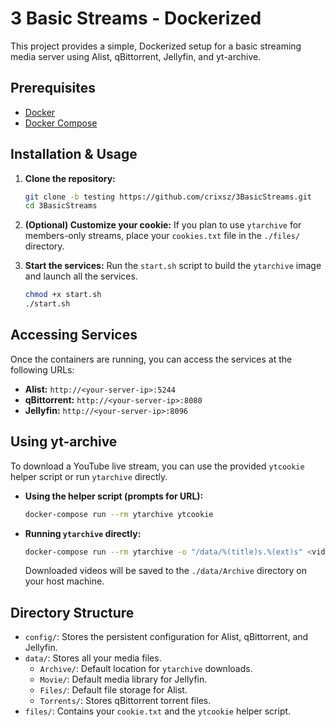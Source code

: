# 3 Basic Streams - Dockerized

This project provides a simple, Dockerized setup for a basic streaming media server using Alist, qBittorrent, Jellyfin, and yt-archive.

## Prerequisites

-   [Docker](https://docs.docker.com/get-docker/)
-   [Docker Compose](https://docs.docker.com/compose/install/)

## Installation & Usage

1.  **Clone the repository:**
    ```bash
    git clone -b testing https://github.com/crixsz/3BasicStreams.git
    cd 3BasicStreams
    ```

2.  **(Optional) Customize your cookie:**
    If you plan to use `ytarchive` for members-only streams, place your `cookies.txt` file in the `./files/` directory.

3.  **Start the services:**
    Run the `start.sh` script to build the `ytarchive` image and launch all the services.
    ```bash
    chmod +x start.sh
    ./start.sh
    ```

## Accessing Services

Once the containers are running, you can access the services at the following URLs:

-   **Alist:** `http://<your-server-ip>:5244`
-   **qBittorrent:** `http://<your-server-ip>:8080`
-   **Jellyfin:** `http://<your-server-ip>:8096`

## Using yt-archive

To download a YouTube live stream, you can use the provided `ytcookie` helper script or run `ytarchive` directly.

-   **Using the helper script (prompts for URL):**
    ```bash
    docker-compose run --rm ytarchive ytcookie
    ```

-   **Running `ytarchive` directly:**
    ```bash
    docker-compose run --rm ytarchive -o "/data/%(title)s.%(ext)s" <video-url>
    ```
    Downloaded videos will be saved to the `./data/Archive` directory on your host machine.

## Directory Structure

-   `config/`: Stores the persistent configuration for Alist, qBittorrent, and Jellyfin.
-   `data/`: Stores all your media files.
    -   `Archive/`: Default location for `ytarchive` downloads.
    -   `Movie/`: Default media library for Jellyfin.
    -   `Files/`: Default file storage for Alist.
    -   `Torrents/`: Stores qBittorrent torrent files.
-   `files/`: Contains your `cookie.txt` and the `ytcookie` helper script.